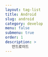 ```yaml
---
layout: tag-list
title: Android
slug: android
category: develop
menu: false
submenu: true
order: 1
description: >
   안드로이드 
---
```

